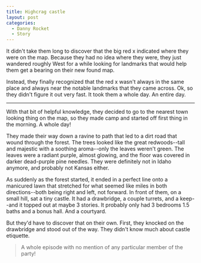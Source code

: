 ```yaml
---
title: Highcrag castle
layout: post
categories:
  - Danny Rocket
  - Story
---
```

It didn't take them long to discover that the big red x indicated where they were on the map. Because they had no idea where they were, they just wandered roughly West for a while looking for landmarks that would help them get a bearing on their new found map.

Instead, they finally recognized that the red x wasn't always in the same place and always near the notable landmarks that they came across. Ok, so they didn't figure it out very fast. It took them a whole day. An entire day.

* * *

With that bit of helpful knowledge, they decided to go to the nearest town looking thing on the map, so they made camp and started off first thing in the morning. A whole day!

They made their way down a ravine to path that led to a dirt road that wound through the forest. The trees looked like the great redwoods--tall and majestic with a soothing aroma--only the leaves weren't green. The leaves were a radiant purple, almost glowing, and the floor was covered in darker dead-purple pine needles. They were definitely not in Idaho anymore, and probably not Kansas either.

As suddenly as the forest started, it ended in a perfect line onto a manicured lawn that stretched for what seemed like miles in both directions--both being right and left, not forward. In front of them, on a small hill, sat a tiny castle. It had a drawbridge, a couple turrets, and a keep--and it topped out at maybe 3 stories. It probably only had 3 bedrooms 1.5 baths and a bonus hall. And a courtyard.

But they'd have to discover that on their own. First, they knocked on the drawbridge and stood out of the way. They didn't know much about castle etiquette.

> A whole episode with no mention of any particular member of the party!